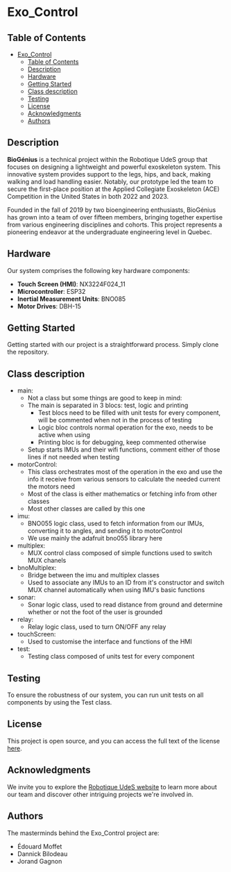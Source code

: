 # Exo_Control

## Table of Contents

- [Exo\_Control](#exo_control)
  - [Table of Contents](#table-of-contents)
  - [Description](#description)
  - [Hardware](#hardware)
  - [Getting Started](#getting-started)
  - [Class description](#class-description)
  - [Testing](#testing)
  - [License](#license)
  - [Acknowledgments](#acknowledgments)
  - [Authors](#authors)

## Description

**BioGénius** is a technical project within the Robotique UdeS group that focuses on designing a lightweight and powerful exoskeleton system. This innovative system provides support to the legs, hips, and back, making walking and load handling easier. Notably, our prototype led the team to secure the first-place position at the Applied Collegiate Exoskeleton (ACE) Competition in the United States in both 2022 and 2023.

Founded in the fall of 2019 by two bioengineering enthusiasts, BioGénius has grown into a team of over fifteen members, bringing together expertise from various engineering disciplines and cohorts. This project represents a pioneering endeavor at the undergraduate engineering level in Quebec.

## Hardware

Our system comprises the following key hardware components:

- **Touch Screen (HMI)**: NX3224F024_11
- **Microcontroller**: ESP32
- **Inertial Measurement Units**: BNO085
- **Motor Drives**: DBH-15

## Getting Started

Getting started with our project is a straightforward process. Simply clone the repository.

## Class description

- main: 
  - Not a class but some things are good to keep in mind:
  - The main is separated in 3 blocs: test, logic and printing
    - Test blocs need to be filled with unit tests for every component, will be commented when not in the process of testing 
    - Logic bloc controls normal operation for the exo, needs to be active when using
    - Printing bloc is for debugging, keep commented otherwise
  - Setup starts IMUs and their wifi functions, comment either of those lines if not needed when testing
- motorControl:
  - This class orchestrates most of the operation in the exo and use the info it receive from various sensors to calculate the needed current the motors need
  - Most of the class is either mathematics or fetching info from other classes
  - Most other classes are called by this one
- imu:
  - BNO055 logic class, used to fetch information from our IMUs, converting it to angles, and sending it to motorControl
  - We use mainly the adafruit bno055 library here
- multiplex:
  - MUX control class composed of simple functions used to switch MUX chanels
- bnoMultiplex:
  - Bridge between the imu and multiplex classes
  - Used to associate any IMUs to an ID from it's constructor and switch MUX channel automatically when using IMU's basic functions
- sonar:
  - Sonar logic class, used to read distance from ground and determine whether or not the foot of the user is grounded
- relay:
  - Relay logic class,  used to turn ON/OFF any relay
- touchScreen:
  - Used to customise the interface and functions of the HMI
- test:
  - Testing class composed of units test for every component
  
## Testing

To ensure the robustness of our system, you can run unit tests on all components by using the Test class.

## License

This project is open source, and you can access the full text of the license [here](link-to-license).

## Acknowledgments

We invite you to explore the [Robotique UdeS website](https://robotiqueudes.ca/) to learn more about our team and discover other intriguing projects we're involved in.

## Authors

The masterminds behind the Exo_Control project are:

- Édouard Moffet
- Dannick Bilodeau
- Jorand Gagnon
